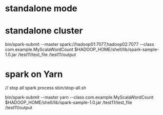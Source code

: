 # standalone mode


# standalone cluster
 bin/spark-submit --master spark://hadoop01:7077,hadoop02:7077 --class com.example.MyScalaWordCount $HADOOP_HOME/shell/lib/spark-sample-1.0.jar /test11/test_file /test11/output

# spark on Yarn
// stop all spark process
sbin/stop-all.sh

bin/spark-submit --master yarn --class com.example.MyScalaWordCount $HADOOP_HOME/shell/lib/spark-sample-1.0.jar /test11/test_file /test11/output